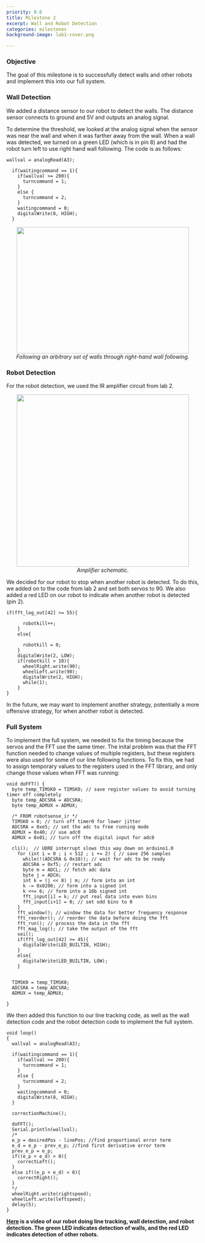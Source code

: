 ```yaml
---
priority: 0.6
title: Milestone 2
excerpt: Wall and Robot Detection
categories: milestones
background-image: lab1-cover.png

---
```

### Objective
The goal of this milestone is to successfully detect walls and other robots and implement this into our full system.

### Wall Detection
We added a distance sensor to our robot to detect the walls. The distance sensor connects to ground and 5V and outputs an analog signal. 

To determine the threshold, we looked at the analog signal when the sensor was near the wall and when it was farther away from the wall. When a wall was detected, we turned on a green LED (which is in pin 8) and had the robot turn left to use right hand wall following. The code is as follows:

```
wallval = analogRead(A3);

  if(waitingcommand == 1){
    if(wallval >= 200){
      turncommand = 1;
    }
    else {
      turncommand = 2;
    }
    waitingcommand = 0;
    digitalWrite(8, HIGH);
  }
```

<p align="center">
  <img src="/images/milestone2_wallfollow.gif" width="450px" height="330px"/><br/>
      <i>Following an arbitrary set of walls through right-hand wall following.</i>
</p>

### Robot Detection
For the robot detection, we used the IR amplifier circuit from lab 2. 

<p align="center">
  <img src="/images/lab2_irfritz.png" width="450px" height="450px"/><br/>
      <i>Amplifier schematic.</i>
</p>

We decided for our robot to stop when another robot is detected. To do this, we added on to the code from lab 2 and set both servos to 90. We also added a red LED on our robot to indicate when another robot is detected (pin 2).

```
if(fft_log_out[42] >= 55){
      
      robotkill++;
    }
    else{
      
      robotkill = 0;
    }
    digitalWrite(2, LOW);
    if(robotkill > 10){
      wheelRight.write(90);
      wheelLeft.write(90);
      digitalWrite(2, HIGH);
      while(1);
    }
}
```

In the future, we may want to implement another strategy, potentially a more offensive strategy, for when another robot is detected.

### Full System
To implement the full system, we needed to fix the timing because the servos and the FFT use the same timer. The inital problem was that the FFT function needed to change values of multiple registers, but these registers were also used for some of our line following functions. To fix this, we had to assign temporary values to the registers used in the FFT library, and only change those values when FFT was running:

```
void doFFT() {
  byte temp_TIMSK0 = TIMSK0; // save register values to avoid turning timer off completely
  byte temp_ADCSRA = ADCSRA;
  byte temp_ADMUX = ADMUX;

  /* FROM robotsense_ir */
  TIMSK0 = 0; // turn off timer0 for lower jitter
  ADCSRA = 0xe5; // set the adc to free running mode
  ADMUX = 0x40; // use adc0
  ADMUX = 0x01; // turn off the digital input for adc0

  cli();  // UDRE interrupt slows this way down on arduino1.0
    for (int i = 0 ; i < 512 ; i += 2) { // save 256 samples
      while(!(ADCSRA & 0x10)); // wait for adc to be ready
      ADCSRA = 0xf5; // restart adc
      byte m = ADCL; // fetch adc data
      byte j = ADCH;
      int k = (j << 8) | m; // form into an int
      k -= 0x0200; // form into a signed int
      k <<= 6; // form into a 16b signed int
      fft_input[i] = k; // put real data into even bins
      fft_input[i+1] = 0; // set odd bins to 0
    }
    fft_window(); // window the data for better frequency response
    fft_reorder(); // reorder the data before doing the fft
    fft_run(); // process the data in the fft
    fft_mag_log(); // take the output of the fft
    sei();
    if(fft_log_out[42] >= 45){
      digitalWrite(LED_BUILTIN, HIGH);
    }
    else{
      digitalWrite(LED_BUILTIN, LOW);
    }

    
  TIMSK0 = temp_TIMSK0;
  ADCSRA = temp_ADCSRA;
  ADMUX = temp_ADMUX;

}
```


We then added this function to our line tracking code, as well as the wall detection code and the robot detection code to implement the full system.

```
void loop() 
{
  wallval = analogRead(A3);

  if(waitingcommand == 1){
    if(wallval >= 200){
      turncommand = 1;
    }
    else {
      turncommand = 2;
    }
    waitingcommand = 0;
    digitalWrite(8, HIGH);
  }
 
  correctionMachine();
  
  doFFT();
  Serial.println(wallval);
  /*
  e_p = desiredPos - linePos; //find proportional error term
  e_d = e_p - prev_e_p; //find first derivative error term
  prev_e_p = e_p;
  if((e_p + e_d) > 0){
    correctLeft();
  }
  else if((e_p + e_d) < 0){
    correctRight();
  }
  */
  wheelRight.write(rightspeed);
  wheelLeft.write(leftspeed);
  delay(5);
}

```

**[Here](https://www.youtube.com/watch?v=D0Eh-KCXFTk) is a video of our robot doing line tracking, wall detection, and robot detection. The green LED indicates detection of walls, and the red LED indicates detection of other robots.**

